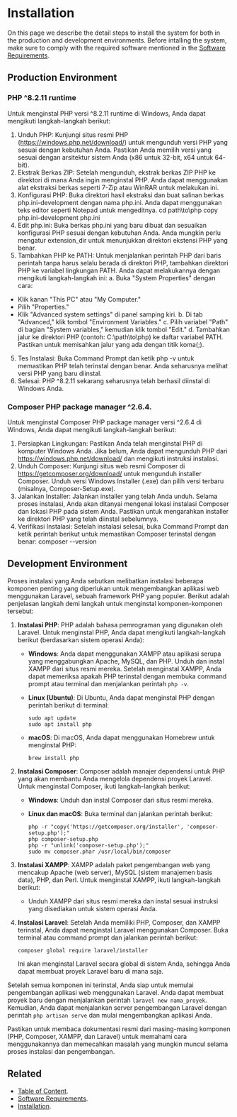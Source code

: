 # Installation

On this page we describe the detail steps to install the system for both in the production and development environments. Before intalling the system, make sure to comply with the required software mentioned in the [Software Requirements](Software-Requirements.md).

## Production Environment

### PHP ^8.2.11 runtime
Untuk menginstal PHP versi ^8.2.11 runtime di Windows, Anda dapat mengikuti langkah-langkah berikut:
1. Unduh PHP: Kunjungi situs resmi PHP (https://windows.php.net/download/) untuk mengunduh versi PHP yang sesuai dengan kebutuhan Anda. Pastikan Anda memilih versi yang sesuai dengan arsitektur sistem Anda (x86 untuk 32-bit, x64 untuk 64-bit).
2. Ekstrak Berkas ZIP: Setelah mengunduh, ekstrak berkas ZIP PHP ke direktori di mana Anda ingin menginstal PHP. Anda dapat menggunakan alat ekstraksi berkas seperti 7-Zip atau WinRAR untuk melakukan ini.
3. Konfigurasi PHP: Buka direktori hasil ekstraksi dan buat salinan berkas php.ini-development dengan nama php.ini. Anda dapat menggunakan teks editor seperti Notepad untuk mengeditnya.
cd path\to\php
copy php.ini-development php.ini
4. Edit php.ini: Buka berkas php.ini yang baru dibuat dan sesuaikan konfigurasi PHP sesuai dengan kebutuhan Anda. Anda mungkin perlu mengatur extension_dir untuk menunjukkan direktori ekstensi PHP yang benar.
5. Tambahkan PHP ke PATH: Untuk menjalankan perintah PHP dari baris perintah tanpa harus selalu berada di direktori PHP, tambahkan direktori PHP ke variabel lingkungan PATH. Anda dapat melakukannya dengan mengikuti langkah-langkah ini:
a. Buka "System Properties" dengan cara:
- Klik kanan "This PC" atau "My Computer."
- Pilih "Properties."
- Klik "Advanced system settings" di panel samping kiri.
b. Di tab "Advanced," klik tombol "Environment Variables."
c. Pilih variabel "Path" di bagian "System variables," kemudian klik tombol "Edit."
d. Tambahkan jalur ke direktori PHP (contoh: C:\path\to\php) ke daftar variabel PATH. Pastikan untuk memisahkan jalur yang ada dengan titik koma(;).
5. Tes Instalasi: Buka Command Prompt dan ketik php -v untuk memastikan PHP telah terinstal dengan benar. Anda seharusnya melihat versi PHP yang baru diinstal.
6. Selesai: PHP ^8.2.11 sekarang seharusnya telah berhasil diinstal di Windows Anda.

### Composer PHP package manager ^2.6.4.
Untuk menginstal Composer PHP package manager versi ^2.6.4 di Windows, Anda dapat mengikuti langkah-langkah berikut:
1. Persiapkan Lingkungan: Pastikan Anda telah menginstal PHP di komputer Windows Anda. Jika belum, Anda dapat mengunduh PHP dari https://windows.php.net/download/ dan mengikuti instruksi instalasi.
2. Unduh Composer: Kunjungi situs web resmi Composer di https://getcomposer.org/download/ untuk mengunduh installer Composer. Unduh versi Windows Installer (.exe) dan pilih versi terbaru (misalnya, Composer-Setup.exe).
3. Jalankan Installer: Jalankan installer yang telah Anda unduh. Selama proses instalasi, Anda akan ditanyai mengenai lokasi instalasi Composer dan lokasi PHP pada sistem Anda. Pastikan untuk mengarahkan installer ke direktori PHP yang telah diinstal sebelumnya.
4. Verifikasi Instalasi: Setelah instalasi selesai, buka Command Prompt dan ketik perintah berikut untuk memastikan Composer terinstal dengan benar:
composer --version

## Development Environment
Proses instalasi yang Anda sebutkan melibatkan instalasi beberapa komponen penting yang diperlukan untuk mengembangkan aplikasi web menggunakan Laravel, sebuah framework PHP yang populer. Berikut adalah penjelasan langkah demi langkah untuk menginstal komponen-komponen tersebut:

1. **Instalasi PHP**:
   PHP adalah bahasa pemrograman yang digunakan oleh Laravel. Untuk menginstal PHP, Anda dapat mengikuti langkah-langkah berikut (berdasarkan sistem operasi Anda):

   - **Windows**:
     Anda dapat menggunakan XAMPP atau aplikasi serupa yang menggabungkan Apache, MySQL, dan PHP. Unduh dan instal XAMPP dari situs resmi mereka. Setelah menginstal XAMPP, Anda dapat memeriksa apakah PHP terinstal dengan membuka command prompt atau terminal dan menjalankan perintah `php -v`.

   - **Linux (Ubuntu)**:
     Di Ubuntu, Anda dapat menginstal PHP dengan perintah berikut di terminal:
     ```
     sudo apt update
     sudo apt install php
     ```

   - **macOS**:
     Di macOS, Anda dapat menggunakan Homebrew untuk menginstal PHP:
     ```
     brew install php
     ```

2. **Instalasi Composer**:
   Composer adalah manajer dependensi untuk PHP yang akan membantu Anda mengelola dependensi proyek Laravel. Untuk menginstal Composer, ikuti langkah-langkah berikut:

   - **Windows**:
     Unduh dan instal Composer dari situs resmi mereka.

   - **Linux dan macOS**:
     Buka terminal dan jalankan perintah berikut:
     ```
     php -r "copy('https://getcomposer.org/installer', 'composer-setup.php');"
     php composer-setup.php
     php -r "unlink('composer-setup.php');"
     sudo mv composer.phar /usr/local/bin/composer
     ```

3. **Instalasi XAMPP**:
   XAMPP adalah paket pengembangan web yang mencakup Apache (web server), MySQL (sistem manajemen basis data), PHP, dan Perl. Untuk menginstal XAMPP, ikuti langkah-langkah berikut:

   - Unduh XAMPP dari situs resmi mereka dan instal sesuai instruksi yang disediakan untuk sistem operasi Anda.

4. **Instalasi Laravel**:
   Setelah Anda memiliki PHP, Composer, dan XAMPP terinstal, Anda dapat menginstal Laravel menggunakan Composer. Buka terminal atau command prompt dan jalankan perintah berikut:
   ```
   composer global require laravel/installer
   ```
   Ini akan menginstal Laravel secara global di sistem Anda, sehingga Anda dapat membuat proyek Laravel baru di mana saja.

Setelah semua komponen ini terinstal, Anda siap untuk memulai pengembangan aplikasi web menggunakan Laravel. Anda dapat membuat proyek baru dengan menjalankan perintah `laravel new nama_proyek`. Kemudian, Anda dapat menjalankan server pengembangan Laravel dengan perintah `php artisan serve` dan mulai mengembangkan aplikasi Anda.

Pastikan untuk membaca dokumentasi resmi dari masing-masing komponen (PHP, Composer, XAMPP, dan Laravel) untuk memahami cara menggunakannya dan memecahkan masalah yang mungkin muncul selama proses instalasi dan pengembangan.


## Related


+ [Table of Content](README.md).
+ [Software Requirements](Software-Requirements.md).
+ [Installation](Installation.md).